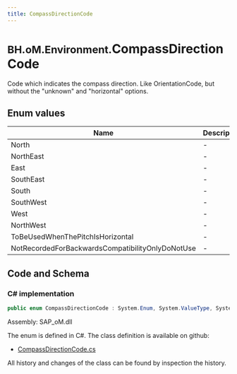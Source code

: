 ```yaml
---
title: CompassDirectionCode
---
```


# <small>BH.oM.Environment.</small>**CompassDirectionCode**

Code which indicates the compass direction.  Like OrientationCode, but without the "unknown" and "horizontal" options.

## Enum values

| Name            | Description                                                    |
|-----------------|----------------------------------------------------------------|
| North |  -  |
| NorthEast |  -  |
| East |  -  |
| SouthEast |  -  |
| South |  -  |
| SouthWest |  -  |
| West |  -  |
| NorthWest |  -  |
| ToBeUsedWhenThePitchIsHorizontal |  -  |
| NotRecordedForBackwardsCompatibilityOnlyDoNotUse |  -  |


## Code and Schema

### C# implementation

``` C# title="C#"
public enum CompassDirectionCode : System.Enum, System.ValueType, System.IComparable, System.ISpanFormattable, System.IFormattable, System.IConvertible
```

Assembly: SAP_oM.dll

The enum is defined in C#. The class definition is available on github:

- [CompassDirectionCode.cs](https://github.com/BHoM/SAP_Toolkit/blob/develop/SAP_oM/Enums\CompassDirectionCode.cs)

All history and changes of the class can be found by inspection the history.
